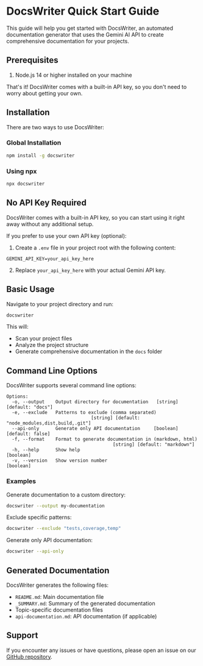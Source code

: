 # DocsWriter Quick Start Guide

This guide will help you get started with DocsWriter, an automated documentation generator that uses the Gemini AI API to create comprehensive documentation for your projects.

## Prerequisites

1. Node.js 14 or higher installed on your machine

That's it! DocsWriter comes with a built-in API key, so you don't need to worry about getting your own.

## Installation

There are two ways to use DocsWriter:

### Global Installation

```bash
npm install -g docswriter
```

### Using npx

```bash
npx docswriter
```

## No API Key Required

DocsWriter comes with a built-in API key, so you can start using it right away without any additional setup.

If you prefer to use your own API key (optional):

1. Create a `.env` file in your project root with the following content:

```
GEMINI_API_KEY=your_api_key_here
```

2. Replace `your_api_key_here` with your actual Gemini API key.

## Basic Usage

Navigate to your project directory and run:

```bash
docswriter
```

This will:

- Scan your project files
- Analyze the project structure
- Generate comprehensive documentation in the `docs` folder

## Command Line Options

DocsWriter supports several command line options:

```
Options:
  -o, --output    Output directory for documentation   [string] [default: "docs"]
  -e, --exclude   Patterns to exclude (comma separated)
                               [string] [default: "node_modules,dist,build,.git"]
  --api-only      Generate only API documentation     [boolean] [default: false]
  -f, --format    Format to generate documentation in (markdown, html)
                                       [string] [default: "markdown"]
  -h, --help      Show help                                          [boolean]
  -v, --version   Show version number                                [boolean]
```

### Examples

Generate documentation to a custom directory:

```bash
docswriter --output my-documentation
```

Exclude specific patterns:

```bash
docswriter --exclude "tests,coverage,temp"
```

Generate only API documentation:

```bash
docswriter --api-only
```

## Generated Documentation

DocsWriter generates the following files:

- `README.md`: Main documentation file
- `_SUMMARY.md`: Summary of the generated documentation
- Topic-specific documentation files
- `api-documentation.md`: API documentation (if applicable)

## Support

If you encounter any issues or have questions, please open an issue on our [GitHub repository](https://github.com/yourusername/docswriter/issues).
